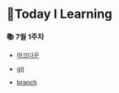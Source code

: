 # 📕Today I Learning

### 📚 7월 1주차

- [마크다운](./정리정리/마크다운.md)

- [git](./정리정리/git.md)

- [branch](./정리정리/branch.md)

  ​	
